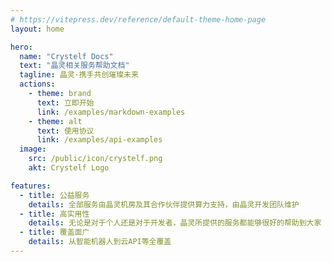 ```yaml
---
# https://vitepress.dev/reference/default-theme-home-page
layout: home

hero:
  name: "Crystelf Docs"
  text: "晶灵相关服务帮助文档"
  tagline: 晶灵·携手共创璀璨未来
  actions:
    - theme: brand
      text: 立即开始
      link: /examples/markdown-examples
    - theme: alt
      text: 使用协议
      link: /examples/api-examples
  image:
    src: /public/icon/crystelf.png
    akt: Crystelf Logo

features:
  - title: 公益服务
    details: 全部服务由晶灵机房及其合作伙伴提供算力支持，由晶灵开发团队维护
  - title: 高实用性
    details: 无论是对于个人还是对于开发者，晶灵所提供的服务都能够很好的帮助到大家
  - title: 覆盖面广
    details: 从智能机器人到云API等全覆盖
---
```


